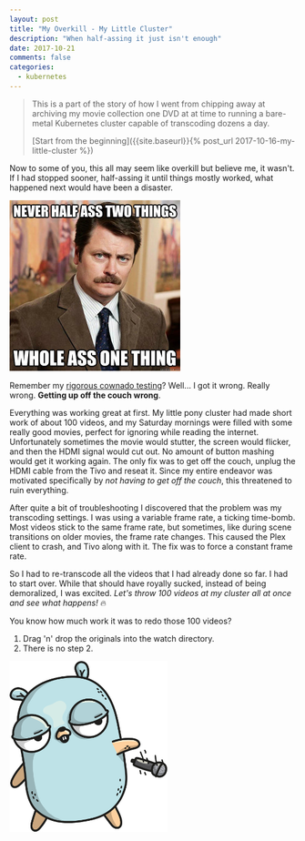 ```yaml
---
layout: post
title: "My Overkill - My Little Cluster"
description: "When half-assing it just isn't enough"
date: 2017-10-21
comments: false
categories:
  - kubernetes
---
```


> This is a part of the story of how I went from chipping away at archiving my movie collection one DVD
at at time to running a bare-metal Kubernetes cluster capable of transcoding dozens a day.
>
> [Start from the beginning]({{site.baseurl}}{% post_url 2017-10-16-my-little-cluster %})

Now to some of you, this all may seem like overkill but believe me, it wasn't.
If I had stopped sooner, half-assing it until things mostly worked, what happened
next would have been a disaster.

![Ron Swanson: Never half-ass two things, whole ass one thing](/images/handbrk8s/whole-ass.jpg)

Remember my [rigorous cownado testing]({{site.baseurl}}/blog/2017/10/diy-netflix/#we-got-cows)?
Well... I got it wrong. Really wrong. **Getting up off the couch wrong**.

Everything was working great at first. My little pony cluster had made short work of about 100 videos,
and my Saturday mornings were filled with some really good movies, perfect for ignoring while reading the internet. Unfortunately sometimes the movie would stutter,
the screen would flicker, and then the HDMI signal would cut out. No amount of button
mashing would get it working again. The only fix was to get off the couch, unplug the
HDMI cable from the Tivo and reseat it. Since my entire endeavor was motivated specifically
by _not having to get off the couch_, this threatened to ruin everything.

After quite a bit of troubleshooting I discovered that the problem was my transcoding settings.
I was using a variable frame rate, a ticking time-bomb. Most videos stick to the same frame rate,
but sometimes, like during scene transitions on older movies, the frame rate changes.
This caused the Plex client to crash, and Tivo along with it. The fix was to force
a constant frame rate.

So I had to re-transcode all the videos that I had already done so far. I had to start over.
While that should have royally sucked, instead of being demoralized, I was excited.
_Let's throw 100 videos at my cluster all at once and see what happens!_ 🔥

You know how much work it was to redo those 100 videos?

1. Drag 'n' drop the originals into the watch directory.
1. There is no step 2.

![Gopher droppin' the mic](/images/handbrk8s/gopher-mic-drop.png)
